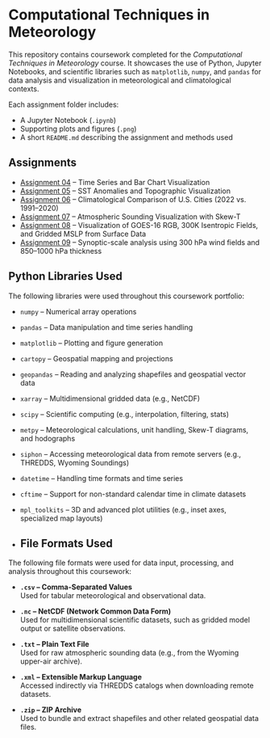 # Computational Techniques in Meteorology

This repository contains coursework completed for the *Computational Techniques in Meteorology* course. It showcases the use of Python, Jupyter Notebooks, and scientific libraries such as `matplotlib`, `numpy`, and `pandas` for data analysis and visualization in meteorological and climatological contexts.

Each assignment folder includes:
- A Jupyter Notebook (`.ipynb`)
- Supporting plots and figures (`.png`)
- A short `README.md` describing the assignment and methods used
  

## Assignments

- [Assignment 04](assignment04) – Time Series and Bar Chart Visualization
- [Assignment 05](assignment05) – SST Anomalies and Topographic Visualization
- [Assignment 06](assignment06) – Climatological Comparison of U.S. Cities (2022 vs. 1991–2020)
- [Assignment 07](assignment07) – Atmospheric Sounding Visualization with Skew-T
- [Assignment 08](assignment08) – Visualization of GOES-16 RGB, 300K Isentropic Fields, and Gridded MSLP from Surface Data
- [Assignment 09](assignment09) – Synoptic-scale analysis using 300 hPa wind fields and 850–1000 hPa thickness
  

## Python Libraries Used

The following libraries were used throughout this coursework portfolio:

- `numpy` – Numerical array operations
- `pandas` – Data manipulation and time series handling
- `matplotlib` – Plotting and figure generation
- `cartopy` – Geospatial mapping and projections
- `geopandas` – Reading and analyzing shapefiles and geospatial vector data
- `xarray` – Multidimensional gridded data (e.g., NetCDF)
- `scipy` – Scientific computing (e.g., interpolation, filtering, stats)
- `metpy` – Meteorological calculations, unit handling, Skew-T diagrams, and hodographs
- `siphon` – Accessing meteorological data from remote servers (e.g., THREDDS, Wyoming Soundings)
- `datetime` – Handling time formats and time series
- `cftime` – Support for non-standard calendar time in climate datasets
- `mpl_toolkits` – 3D and advanced plot utilities (e.g., inset axes, specialized map layouts)
  

- ## File Formats Used

The following file formats were used for data input, processing, and analysis throughout this coursework:

- **`.csv` – Comma-Separated Values**  
  Used for tabular meteorological and observational data.

- **`.nc` – NetCDF (Network Common Data Form)**  
  Used for multidimensional scientific datasets, such as gridded model output or satellite observations.

- **`.txt` – Plain Text File**  
  Used for raw atmospheric sounding data (e.g., from the Wyoming upper-air archive).

- **`.xml` – Extensible Markup Language**  
  Accessed indirectly via THREDDS catalogs when downloading remote datasets.

- **`.zip` – ZIP Archive**  
  Used to bundle and extract shapefiles and other related geospatial data files.

